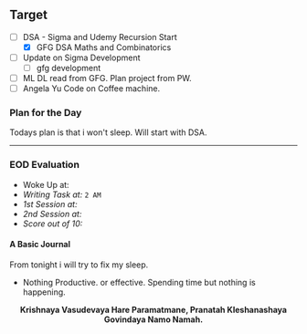 ## Target
- [ ] DSA - Sigma and Udemy Recursion Start
	- [x] GFG DSA Maths and Combinatorics
- [ ] Update on Sigma Development
	- [ ] gfg development
- [ ] ML DL read from GFG. Plan project from PW.
- [ ] Angela Yu Code on Coffee machine.

### Plan for the Day
Todays plan is that i won't sleep. Will start with DSA.

---
### EOD Evaluation
- Woke Up at: 
- *Writing Task at:* `2 AM`
- *1st Session at:*
- *2nd Session at:* 
- *Score out of 10:* 

#### A Basic Journal
From tonight i will try to fix my sleep.
- Nothing Productive. or effective. Spending time but nothing is happening.

<center><b>Krishnaya Vasudevaya Hare Paramatmane, Pranatah Kleshanashaya Govindaya Namo Namah.</b></center>